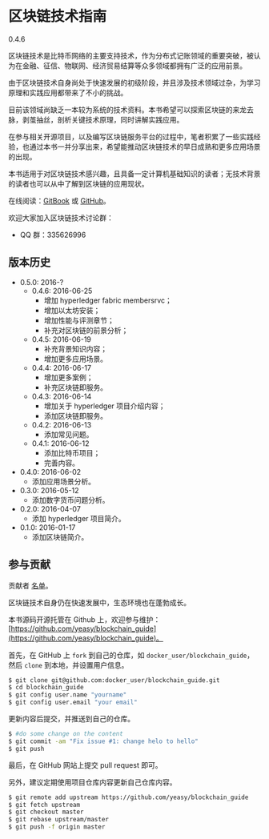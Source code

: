 # 区块链技术指南
0.4.6

区块链技术是比特币网络的主要支持技术，作为分布式记账领域的重要突破，被认为在金融、征信、物联网、经济贸易结算等众多领域都拥有广泛的应用前景。

由于区块链技术自身尚处于快速发展的初级阶段，并且涉及技术领域过杂，为学习原理和实践应用都带来了不小的挑战。

目前该领域尚缺乏一本较为系统的技术资料。本书希望可以探索区块链的来龙去脉，剥茧抽丝，剖析关键技术原理，同时讲解实践应用。

在参与相关开源项目，以及编写区块链服务平台的过程中，笔者积累了一些实践经验，也通过本书一并分享出来，希望能推动区块链技术的早日成熟和更多应用场景的出现。

本书适用于对区块链技术感兴趣，且具备一定计算机基础知识的读者；无技术背景的读者也可以从中了解到区块链的应用现状。

在线阅读：[GitBook](https://www.gitbook.com/book/yeasy/blockchain_guide) 或 [GitHub](https://github.com/yeasy/blockchain_guide/blob/master/SUMMARY.md)。

欢迎大家加入区块链技术讨论群：

* QQ 群：335626996

## 版本历史
* 0.5.0: 2016-?
  * 0.4.6: 2016-06-25
      * 增加 hyperledger fabric membersrvc；
      * 增加以太坊安装；
      * 增加性能与评测章节；
      * 补充对区块链的前景分析；
  * 0.4.5: 2016-06-19
      * 补充背景知识内容；
      * 增加更多应用场景。
  * 0.4.4: 2016-06-17
      * 增加更多案例；
      * 补充区块链即服务。
  * 0.4.3: 2016-06-14
      * 增加关于 hyperledger 项目介绍内容；
      * 添加区块链即服务。
  * 0.4.2: 2016-06-13
      * 添加常见问题。
  * 0.4.1: 2016-06-12
      * 添加比特币项目；
      * 完善内容。
* 0.4.0: 2016-06-02
    * 添加应用场景分析。
* 0.3.0: 2016-05-12
    * 添加数字货币问题分析。
* 0.2.0: 2016-04-07
    * 添加 hyperledger 项目简介。
* 0.1.0: 2016-01-17
    * 添加区块链简介。

## 参与贡献
贡献者 [名单](https://github.com/yeasy/blockchain_guide/graphs/contributors)。

区块链技术自身仍在快速发展中，生态环境也在蓬勃成长。

本书源码开源托管在 Github 上，欢迎参与维护：[https://github.com/yeasy/blockchain_guide](https://github.com/yeasy/blockchain_guide)。

首先，在 GitHub 上 `fork` 到自己的仓库，如 `docker_user/blockchain_guide`，然后 `clone` 到本地，并设置用户信息。

```sh
$ git clone git@github.com:docker_user/blockchain_guide.git
$ cd blockchain_guide
$ git config user.name "yourname"
$ git config user.email "your email"
```

更新内容后提交，并推送到自己的仓库。

```sh
$ #do some change on the content
$ git commit -am "Fix issue #1: change helo to hello"
$ git push
```

最后，在 GitHub 网站上提交 pull request 即可。

另外，建议定期使用项目仓库内容更新自己仓库内容。
```sh
$ git remote add upstream https://github.com/yeasy/blockchain_guide
$ git fetch upstream
$ git checkout master
$ git rebase upstream/master
$ git push -f origin master
```
